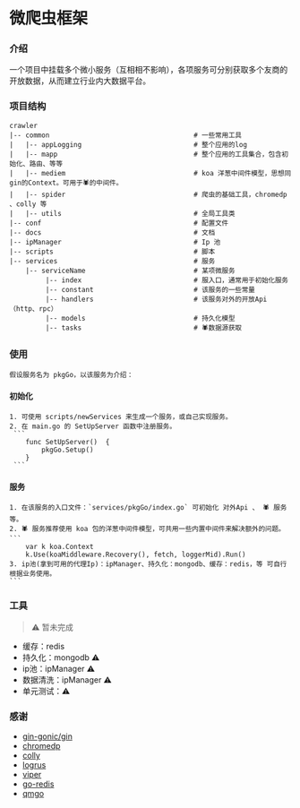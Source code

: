 # 微爬虫框架

### 介绍

 一个项目中挂载多个微小服务（互相相不影响），各项服务可分别获取多个友商的开放数据，从而建立行业内大数据平台。


### 项目结构

    crawler
    |-- common                                    # 一些常用工具
    |   |-- appLogging                            # 整个应用的log
    |   |-- mapp                                  # 整个应用的工具集合，包含初始化、路由、等等 
    |   |-- mediem                                # koa 洋葱中间件模型，思想同gin的Context。可用于🕷️的中间件。
    |   |-- spider                                # 爬虫的基础工具，chromedp 、colly 等
    |   |-- utils                                 # 全局工具类
    |-- conf                                      # 配置文件
    |-- docs                                      # 文档  
    |-- ipManager                                 # Ip 池         
    |-- scripts                                   # 脚本 
    |-- services                                  # 服务   
        |-- serviceName                           # 某项微服务
             |-- index                            # 服入口，通常用于初始化服务
             |-- constant                         # 该服务的一些常量
             |-- handlers                         # 该服务对外的开放Api（http、rpc）
             |-- models                           # 持久化模型
             |-- tasks                            # 🕷️数据源获取
                          
### 使用

    假设服务名为 pkgGo，以该服务为介绍：
    
#### 初始化
    
    1. 可使用 scripts/newServices 来生成一个服务，或自己实现服务。
    2. 在 main.go 的 SetUpServer 函数中注册服务。
     ```
        func SetUpServer()  {
        	pkgGo.Setup()
        }
     ```
    
#### 服务
    1. 在该服务的入口文件：`services/pkgGo/index.go` 可初始化 对外Api 、 🕷️ 服务 等。
    2. 🕷️ 服务推荐使用 koa 包的洋葱中间件模型，可共用一些内置中间件来解决额外的问题。
    ```
    	var k koa.Context
    	k.Use(koaMiddleware.Recovery(), fetch, loggerMid).Run()
    3. ip池(拿到可用的代理Ip)：ipManager、持久化：mongodb、缓存：redis，等 可自行根据业务使用。
    ```

### 工具
> ⚠️ 暂未完成
- 缓存：redis
- 持久化：mongodb ⚠️
- ip池：ipManager ⚠️
- 数据清洗：ipManager ⚠️
- 单元测试：⚠️


### 感谢
- [gin-gonic/gin](https://github.com/gin-gonic/gin)
- [chromedp](https://github.com/chromedp/chromedp)
- [colly](https://github.com/gocolly/colly)
- [logrus](https://github.com/sirupsen/logrus)
- [viper](https://github.com/spf13/viper)
- [go-redis](https://github.com/go-redis/redis)
- [qmgo](https://github.com/qiniu/qmgo)